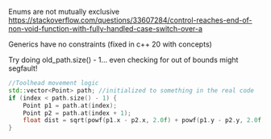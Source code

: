 Enums are not mutually exclusive
https://stackoverflow.com/questions/33607284/control-reaches-end-of-non-void-function-with-fully-handled-case-switch-over-a

Generics have no constraints (fixed in c++ 20 with concepts)

Try doing old_path.size() - 1... even checking for out of bounds might segfault!
```c++
//Toolhead movement logic 
std::vector<Point> path; //initialized to something in the real code 
if (index < path.size() - 1) { 
	Point p1 = path.at(index); 
	Point p2 = path.at(index + 1); 
	float dist = sqrt(powf(p1.x - p2.x, 2.0f) + powf(p1.y - p2.y, 2.0f)); 
}
```